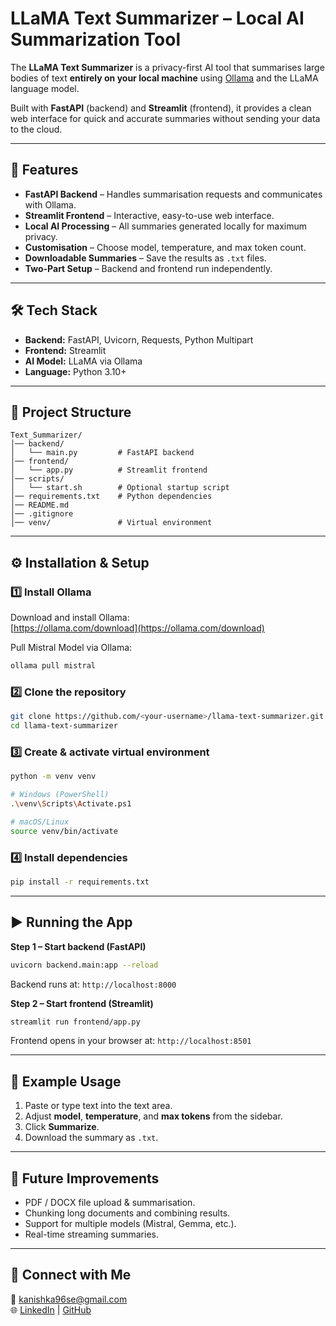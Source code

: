 # LLaMA Text Summarizer – Local AI Summarization Tool

The **LLaMA Text Summarizer** is a privacy-first AI tool that summarises large bodies of text **entirely on your local machine** using [Ollama](https://ollama.com) and the LLaMA language model.

Built with **FastAPI** (backend) and **Streamlit** (frontend), it provides a clean web interface for quick and accurate summaries without sending your data to the cloud.

---

## 🚀 Features

- **FastAPI Backend** – Handles summarisation requests and communicates with Ollama.
- **Streamlit Frontend** – Interactive, easy-to-use web interface.
- **Local AI Processing** – All summaries generated locally for maximum privacy.
- **Customisation** – Choose model, temperature, and max token count.
- **Downloadable Summaries** – Save the results as `.txt` files.
- **Two-Part Setup** – Backend and frontend run independently.

---

## 🛠 Tech Stack

- **Backend:** FastAPI, Uvicorn, Requests, Python Multipart
- **Frontend:** Streamlit
- **AI Model:** LLaMA via Ollama
- **Language:** Python 3.10+

---

## 📂 Project Structure

```
Text_Summarizer/
│── backend/
│   └── main.py         # FastAPI backend
│── frontend/
│   └── app.py          # Streamlit frontend
│── scripts/
│   └── start.sh        # Optional startup script
│── requirements.txt    # Python dependencies
│── README.md
│── .gitignore
│── venv/               # Virtual environment
```

---

## ⚙️ Installation & Setup

### 1️⃣ Install Ollama

Download and install Ollama:  
[https://ollama.com/download](https://ollama.com/download)

Pull Mistral Model via Ollama:

```bash
ollama pull mistral
```

### 2️⃣ Clone the repository

```bash
git clone https://github.com/<your-username>/llama-text-summarizer.git
cd llama-text-summarizer
```

### 3️⃣ Create & activate virtual environment

```bash
python -m venv venv

# Windows (PowerShell)
.\venv\Scripts\Activate.ps1

# macOS/Linux
source venv/bin/activate
```

### 4️⃣ Install dependencies

```bash
pip install -r requirements.txt
```

---

## ▶️ Running the App

**Step 1 – Start backend (FastAPI)**

```bash
uvicorn backend.main:app --reload
```

Backend runs at: `http://localhost:8000`

**Step 2 – Start frontend (Streamlit)**

```bash
streamlit run frontend/app.py
```

Frontend opens in your browser at: `http://localhost:8501`

---

## 🧪 Example Usage

1. Paste or type text into the text area.
2. Adjust **model**, **temperature**, and **max tokens** from the sidebar.
3. Click **Summarize**.
4. Download the summary as `.txt`.

---

## 🔮 Future Improvements

- PDF / DOCX file upload & summarisation.
- Chunking long documents and combining results.
- Support for multiple models (Mistral, Gemma, etc.).
- Real-time streaming summaries.

---

## 🔗 Connect with Me

📧 kanishka96se@gmail.com  
🌐 [LinkedIn](https://www.linkedin.com/in/kanishka96/) | [GitHub](https://github.com/Kanishka96ac)
